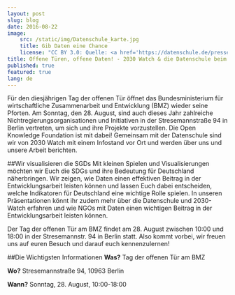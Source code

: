 ```yaml
---
layout: post
slug: blog
date: 2016-08-22
image: 
    src: /static/img/Datenschule_karte.jpg
    title: Gib Daten eine Chance
    license: "CC BY 3.0: Quelle: <a href='https://datenschule.de/presse/'>Datenschule</a>"
title: Offene Türen, offene Daten! - 2030 Watch & die Datenschule beim Tag der offenen Tür am BMZ
published: true
featured: true
lang: de
---
```


Für den diesjährigen Tag der offenen Tür öffnet das Bundesministerium für wirtschaftliche Zusammenarbeit und Entwicklung (BMZ) wieder seine Pforten. Am Sonntag, den 28. August, sind auch dieses Jahr zahlreiche Nichtregierungsorganisationen und Initiativen in der Stresemannstraße 94 in Berlin vertreten, um sich und ihre Projekte vorzustellen. Die Open Knowledge Foundation ist mit dabei! Gemeinsam mit der Datenschule sind wir von 2030 Watch mit einem Infostand vor Ort und werden über uns und unsere Arbeit berichten.

##Wir visualisieren die SGDs
Mit kleinen Spielen und Visualisierungen möchten wir Euch die SDGs und ihre Bedeutung für Deutschland näherbringen. Wir zeigen, wie Daten einen effektiven Beitrag in der Entwicklungsarbeit leisten können und lassen Euch dabei entscheiden, welche Indikatoren für Deutschland eine wichtige Rolle spielen. In unseren Präsentationen könnt ihr zudem mehr über die Datenschule und 2030-Watch erfahren und wie NGOs mit Daten einen wichtigen Beitrag in der Entwicklungsarbeit leisten können.
 
Der Tag der offenen Tür am BMZ findet am 28. August zwischen 10:00 und 18:00 in der  Stresemannstr. 94 in Berlin statt. Also kommt vorbei, wir freuen uns auf euren Besuch und darauf euch kennenzulernen!

##Die Wichtigsten Informationen
**Was?** Tag der offenen Tür am BMZ<br/>

**Wo?** Stresemannstraße 94, 10963 Berlin<br/>

**Wann?** Sonntag, 28. August, 10:00-18:00<br/>
